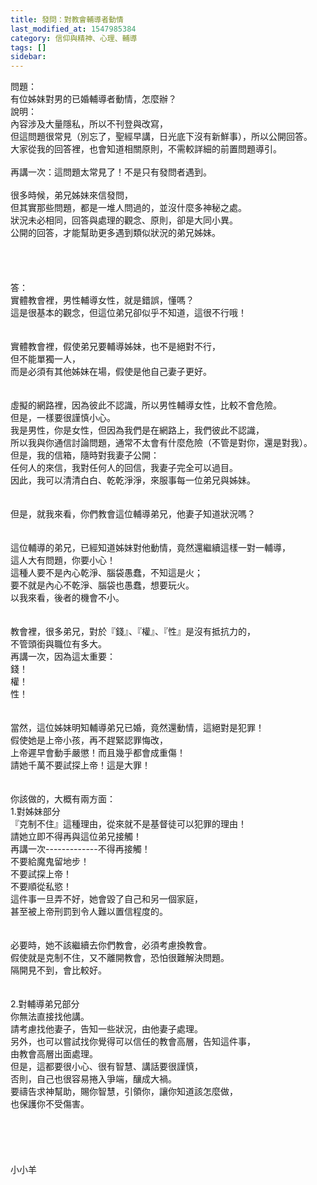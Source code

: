 ```yaml
---
title: 發問：對教會輔導者動情
last_modified_at: 1547985384
category: 信仰與精神、心理、輔導
tags: []
sidebar: 
---
```


<p>問題：<br/>有位姊妹對男的已婚輔導者動情，怎麼辦？<br/><!--more-->說明：<br/>內容涉及大量隱私，所以不刊登與改寫，<br/>但這問題很常見（別忘了，聖經早講，日光底下沒有新鮮事），所以公開回答。<br/>大家從我的回答裡，也會知道相關原則，不需較詳細的前置問題導引。<br/><br/>再講一次：這問題太常見了！不是只有發問者遇到。<br/><br/>很多時候，弟兄姊妹來信發問，<br/>但其實那些問題，都是一堆人問過的，並沒什麼多神秘之處。<br/>狀況未必相同，回答與處理的觀念、原則，卻是大同小異。<br/>公開的回答，才能幫助更多遇到類似狀況的弟兄姊妹。<br/><br/><br/><br/><br/>答：<br/>實體教會裡，男性輔導女性，就是錯誤，懂嗎？<br/>這是很基本的觀念，但這位弟兄卻似乎不知道，這很不行哦！<br/><br/> <br/>實體教會裡，假使弟兄要輔導姊妹，也不是絕對不行，<br/>但不能單獨一人，<br/>而是必須有其他姊妹在場，假使是他自己妻子更好。<br/> <br/><br/>虛擬的網路裡，因為彼此不認識，所以男性輔導女性，比較不會危險。<br/>但是，一樣要很謹慎小心。<br/>我是男性，你是女性，但因為我們是在網路上，我們彼此不認識，<br/>所以我與你通信討論問題，通常不太會有什麼危險（不管是對你，還是對我）。<br/>但是，我的信箱，隨時對我妻子公開：<br/>任何人的來信，我對任何人的回信，我妻子完全可以過目。<br/>因此，我可以清清白白、乾乾淨淨，來服事每一位弟兄與姊妹。<br/> <br/><br/>但是，就我來看，你們教會這位輔導弟兄，他妻子知道狀況嗎？<br/><br/><br/>這位輔導的弟兄，已經知道姊妹對他動情，竟然還繼續這樣一對一輔導，<br/>這人大有問題，你要小心！<br/>這種人要不是內心乾淨、腦袋愚蠢，不知這是火；<br/>要不就是內心不乾淨、腦袋也愚蠢，想要玩火。<br/>以我來看，後者的機會不小。<br/> <br/><br/>教會裡，很多弟兄，對於『錢』、『權』、『性』是沒有抵抗力的，<br/>不管頭銜與職位有多大。<br/>再講一次，因為這太重要：<br/>錢！<br/>權！<br/>性！<br/> <br/><br/>當然，這位姊妹明知輔導弟兄已婚，竟然還動情，這絕對是犯罪！<br/>假使她是上帝小孩，再不趕緊認罪悔改，<br/>上帝遲早會動手嚴懲！而且幾乎都會成重傷！<br/>請她千萬不要試探上帝！這是大罪！<br/> <br/><br/>你該做的，大概有兩方面：<br/>1.對姊妹部分<br/>『克制不住』這種理由，從來就不是基督徒可以犯罪的理由！<br/>請她立即不得再與這位弟兄接觸！<br/>再講一次-------------不得再接觸！<br/>不要給魔鬼留地步！<br/>不要試探上帝！<br/>不要順從私慾！<br/>這件事一旦弄不好，她會毀了自己和另一個家庭，<br/>甚至被上帝刑罰到令人難以置信程度的。<br/> <br/><br/>必要時，她不該繼續去你們教會，必須考慮換教會。<br/>假使就是克制不住，又不離開教會，恐怕很難解決問題。<br/>隔開見不到，會比較好。<br/> <br/> <br/>2.對輔導弟兄部分<br/>你無法直接找他講。<br/>請考慮找他妻子，告知一些狀況，由他妻子處理。<br/>另外，也可以嘗試找你覺得可以信任的教會高層，告知這件事，<br/>由教會高層出面處理。<br/>但是，這都要很小心、很有智慧、講話要很謹慎，<br/>否則，自己也很容易捲入爭端，釀成大禍。<br/>要禱告求神幫助，賜你智慧，引領你，讓你知道該怎麼做，<br/>也保護你不受傷害。<br/><br/><br/><br/><br/><br/>小小羊<br/><br/><br/><br/><br/><br/></p>